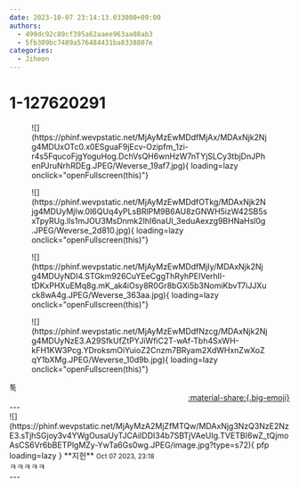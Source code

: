 ```yaml
---
date: 2023-10-07 23:14:13.033000+09:00
authors:
  - 499dc92c89cf395a62aaee963aa08ab3
  - 5fb309bc7489a576484431ba8338807e
categories:
  - Jiheon
---
```


# 1-127620291

<div class="post-container" markdown="1">
<div class="content-container md-sidebar__scrollwrap" markdown="1">


<figure markdown="1">
![](https://phinf.wevpstatic.net/MjAyMzEwMDdfMjAx/MDAxNjk2Njg4MDUxOTc0.x0ESguaF9jEcv-Ozipfm_1zi-r4s5FqucoFjgYoguHog.DchVsQH6wnHzW7nTYjSLCy3tbjDnJPhenPJruNrhRDEg.JPEG/Weverse_19af7.jpg){ loading=lazy onclick="openFullscreen(this)"}
</figure>

<figure markdown="1">
![](https://phinf.wevpstatic.net/MjAyMzEwMDdfOTkg/MDAxNjk2Njg4MDUyMjIw.0I6QUq4yPLsBRlPM9B6AU8zGNWH5izW42SB5sxTpyRUg.lls1mJOU3MsDnmk2IhI6naUl_3eduAexzg9BHNaHsl0g.JPEG/Weverse_2d810.jpg){ loading=lazy onclick="openFullscreen(this)"}
</figure>

<figure markdown="1">
![](https://phinf.wevpstatic.net/MjAyMzEwMDdfMjIy/MDAxNjk2Njg4MDUyNDI4.STGkm926CuYEeCggThRyhPEIVerhlI-tDKxPHXuEMq8g.mK_ak4iOsy8R0Gr8bGXi5b3NomiKbvT7iJJXuck8wA4g.JPEG/Weverse_363aa.jpg){ loading=lazy onclick="openFullscreen(this)"}
</figure>

<figure markdown="1">
![](https://phinf.wevpstatic.net/MjAyMzEwMDdfNzcg/MDAxNjk2Njg4MDUyNzE3.A29SfkUfZtPYJiWfiC2T-wAf-Tbh4SxWH-kFH1KW3Pcg.YDroksmOiYuioZ2Cnzm7BRyam2XdWHxnZwXoZqY1bXMg.JPEG/Weverse_10d9b.jpg){ loading=lazy onclick="openFullscreen(this)"}
</figure>
툭

</div>
</div>

<div style="text-align: right;" markdown="1">
<a href="https://weverse.io/fromis9/fanpost/1-127620291" style="text-align: right;">:material-share:{.big-emoji}</a>
</div>
---

<div class="comments-container md-sidebar__scrollwrap" markdown="1">
<div class="comment" markdown="1">
<div class='id-container' markdown="1">
![](https://phinf.wevpstatic.net/MjAyMzA2MjZfMTQw/MDAxNjg3NzQ3NzE2NzE3.sTjhSGjoy3v4YWgOusaUyTJCAiIDDI34b7SBTjVAeUIg.TVETBI6wZ_tQjmoAsCS6Vr6bBETPlgMZy-YwTa6Gs0wg.JPEG/image.jpg?type=s72){ pfp loading=lazy }
**<span class="artist">지헌</span>** <small>Oct 07 2023, 23:18</small><br>
</div>
<div class='comment-body' markdown="1">
ㅋㅋㅋㅋㅋ
</div>
</div>
</div>
---
